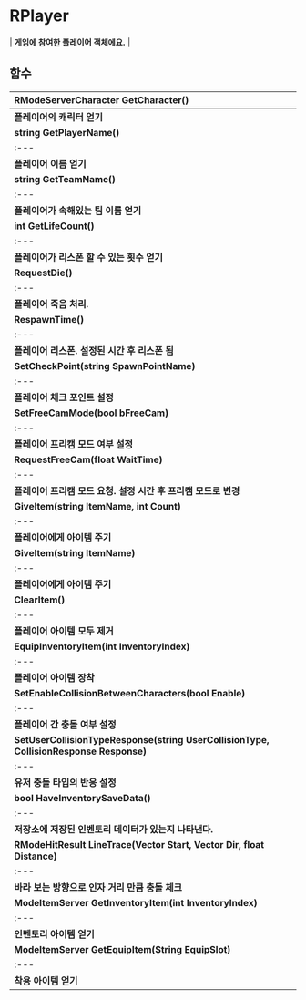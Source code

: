 # **RPlayer**

| **게임에 참여한 플레이어 객체에요.** |
## **함수**

| **RModeServerCharacter GetCharacter()** |
| :--- |
| **플레이어의 캐릭터 얻기** |
| **string GetPlayerName()** |
| :--- |
| **플레이어 이름 얻기** |
| **string GetTeamName()** |
| :--- |
| **플레이어가 속해있는 팀 이름 얻기** |
| **int GetLifeCount()** |
| :--- |
| **플레이어가 리스폰 할 수 있는 횟수 얻기** |
| **RequestDie()** |
| :--- |
| **플레이어 죽음 처리.** |
| **RespawnTime()** |
| :--- |
| **플레이어 리스폰. 설정된 시간 후 리스폰 됨** |
| **SetCheckPoint(string SpawnPointName)** |
| :--- |
| **플레이어 체크 포인트 설정** |
| **SetFreeCamMode(bool bFreeCam)** |
| :--- |
| **플레이어 프리캠 모드 여부 설정** |
| **RequestFreeCam(float WaitTime)** |
| :--- |
| **플레이어 프리캠 모드 요청. 설정 시간 후 프리캠 모드로 변경** |
| **GiveItem(string ItemName, int Count)** |
| :--- |
| **플레이어에게 아이템 주기** |
| **GiveItem(string ItemName)** |
| :--- |
| **플레이어에게 아이템 주기** |
| **ClearItem()** |
| :--- |
| **플레이어 아이템 모두 제거** |
| **EquipInventoryItem(int InventoryIndex)** |
| :--- |
| **플레이어 아이템 장착** |
| **SetEnableCollisionBetweenCharacters(bool Enable)** |
| :--- |
| **플레이어 간 충돌 여부 설정** |
| **SetUserCollisionTypeResponse(string UserCollisionType, CollisionResponse Response)** |
| :--- |
| **유저 충돌 타입의 반응 설정** |
| **bool HaveInventorySaveData()** |
| :--- |
| **저장소에 저장된 인벤토리 데이터가 있는지 나타낸다.** |
| **RModeHitResult LineTrace(Vector Start, Vector Dir, float Distance)** |
| :--- |
| **바라 보는 방향으로 인자 거리 만큼 충돌 체크** |
| **ModeItemServer GetInventoryItem(int InventoryIndex)** |
| :--- |
| **인벤토리 아이템 얻기** |
| **ModeItemServer GetEquipItem(String EquipSlot)** |
| :--- |
| **착용 아이템 얻기** |
